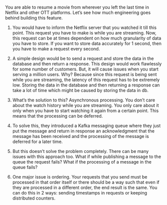 You are able to resume a movie from wherever you left the last time in Netflix and other OTT platforms. Let’s see how much engineering goes behind building this feature.

1. You would have to inform the Netflix server that you watched it till this point. This request you have to make is while you are streaming. Now, this request can be at times dependent on how much granularity of data you have to store. If you want to store data accurately for 1 second, then you have to make a request every second.

2. A simple design would be to send a request and store the data in the database and then return a response. This design would work flawlessly for some number of customers. But, it will cause issues when you start serving a million users. Why? Because since this request is being sent while you are streaming, the latency of this request has to be extremely low. Storing the data in the database and then returning a response can take a lot of time which might be caused by storing the data in db.

3. What’s the solution to this? Asynchronous processing. You don’t care about the watch history while you are streaming. You only care about it only when you have to start watching it again from a certain point. This means that the processing can be deferred.

4. To solve this, they introduced a Kafka messaging queue where they just put the message and return in response an acknowledgment that the message has been received and the processing of the message is deferred for a later time.

5.  But this doesn’t solve the problem completely. There can be many issues with this approach too. What if while publishing a message to the queue the request fails? What if the processing of a message in the queue fails?

6. One major issue is ordering. Your requests that you send must be processed in that order itself or there should be a way such that even if they are processed in a different order, the end result is the same. You can do this in 2 ways: sending timestamps in requests or keeping distributed counters.
